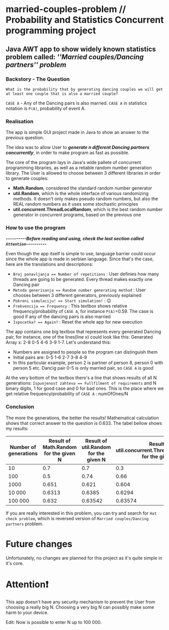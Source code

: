 # married-couples-problem // Probability and Statistics Concurrent programming project

## **Java AWT app to show widely known statistics problem called: ***''Married couples/Dancing partners'' problem*****

### Backstory - The Question

``What is the probability that by generating dancing couples we will get at least one couple that is also a married couple?``

`CASE A` - Any of the Dancing pairs is also married. `CASE A` in statistics notation is `P(A)`, probability of event A.

### Realisation

The app is simple GUI project made in Java to show an answer to the previous question.

The idea was to allow User to ***generate n different Dancing partners concurrently***, in order to make program as fast as possible.

The core of the program lays in Java's wide pallete of concurrent programming libraries, as well as a reliable random number generation library. The User is allowed to choose between 3 different libraries in order to generate couples:
- **Math.Random**, considered the standard random number generator
- **util.Random**, which is the whole interface of various randomizing methods. It doesn't only makes pseudo random numbers, but also the REAL random numbers as it uses some stochastic principles
- **util.concurrent.ThreadLocalRandom**, which is the best random number generator in concurrent programs, based on the previous one

### How to use the program

***----------Before reading and using, check the last section called `Attention`----------***

Even though the app itself is simple to use, language barrier could occur since the whole app is made in serbian language. Since that's the case, here are the translations and descriptions:
- `Broj ponavljanja == Number of repetitions` : User definies how many threads are going to be generated. Every thread makes exactly one Dancing pair
- `Metoda generisanja == Random number generating method` : User chooses between 3 different generators, previously explained
- `Pokreni simulaciju! == Start simulation!` : :wink:
- `Frekvencija == Frequency` : This textbox shows relative frequency/probability of `CASE A`, for instance `P(A)`=0.59. The case is good if any of the dancing pairs is also married
- `Ispocetka? == Again?` : Reset the whole app for new execution

The app contains one big textbox that represents every generated Dancing pair, for instance, one of the lines(line x) could look like this: Generated Array x: 2-8 0-5 4-6 3-9 1-7. Let's understand this:
- Numbers are assigned to people so the program can distinguish them
- Initial pairs are: 0-5 1-6 2-7 3-8 4-9
- In this particular example, person 2 is partner of person 8, person 0 with person 5 etc. Dancig pair 0-5 is only married pair, so `CASE A` is good

At the very bottom of the textbox there's a line that shows results of all N generations: `Ispunjenost zahteva == Fullfilment of requiremnts` and N binary digits, 1 for good case and 0 for bad ones. This is the place where we get relative frequency/probability of `CASE A` : numOfOnes/N

### Conclusion

The more the generations, the better the results! Mathematical calculation shows that correct answer to the question is 0.633. The tabel bellow shows my results:

| Number of generations | Result of Math.Random for the given N | Result of util.Random for the given N | Result of util.concurrent.ThreadLocalRandom for the given N |
| --- | --- | --- | --- |
| 10 | 0.7 | 0.7 | 0.3 |
| 100 | 0.5 | 0.74 | 0.66 |
| 1000 | 0.651 | 0.621 | 0.604 |
| 10 000 | 0.6313 | 0.6385 | 0.6294 |
| 100 000 | 0.632 | 0.63542 | 0.63574 |

If you are really interested in this problem, you can try and search for `Hat check problem`, which is reversed version of `Married couples/Dancing partners` problem.

# Future changes

Unfortunately, no changes are planned for this project as it's quite simple in it's core.

# Attention:exclamation:

This app doesn't have any security mechanism to prevent the User from choosing a really big N. Choosing a very big N can possibly make some harm to your device.

Edit: Now is possible to enter N up to 100 000.
